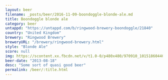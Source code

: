 ```yaml
---
layout: beer
filename: _posts/beer/2016-11-09-boondoggle-blonde-ale.md
title: Boondoggle blonde ale
category: beer
untappd: "https://untappd.com/b/ringwood-brewery-boondoggle/21840"
country: "United Kingdom"
brewery: "Ringwood Brewery"
breweryURL: "/brewery/ringwood-brewery.html"
style: "Blonde Ale"
score: null
img: https://scontent.xx.fbcdn.net/v/t1.0-0/p480x480/970910_10151860440438745_1474360215_n.jpg?oh=0e1dfffdf441e164979922f08c6e98e7&oe=5950E003
beer-date: "2013-08-18"
desc: "Some sort of quasi good beer"
permalink: /beer/:title.html
---
```

